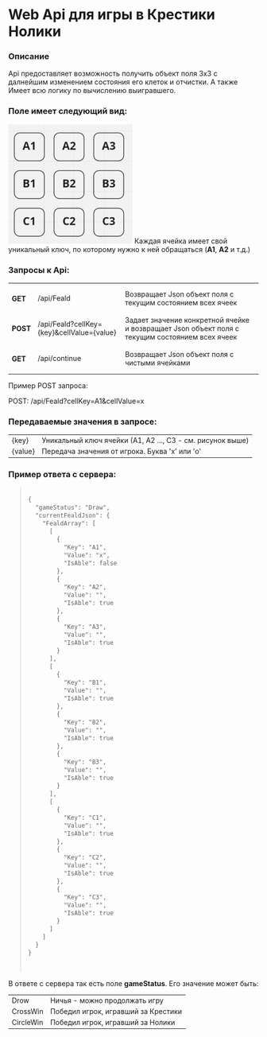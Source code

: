# Web Api для игры в Крестики Нолики

<h3>Описание</h3>
Api предоставляет возможность получить объект поля 3х3 с далнейшим изменением состояния его клеток и отчистки. А также Имеет всю логику по вычислению выигравшего.

<h3>Поле имеет следующий вид:</h3>
<img src="Feald.png" width="250" title="hover text">
Каждая ячейка имеет свой уникальный ключ, по которому нужно к ней обращаться (<b>А1</b>, <b>А2</b> и т.д.)

<h3>Запросы к Api:</h3>
<table>
<tr>
<td><h4>GET</h4></td>
<td>/api/Feald</td>
<td>Возвращает Json объект поля с текущим состоянием всех ячеек</td>
</tr>
<tr>
<td><h4>POST</h4></td>
<td>/api/Feald?cellKey={key}&cellValue={value}</td>
<td>Задает значение конкретной ячейке и возвращает Json объект поля с текущим состоянием всех ячеек</td>
</tr>
<tr>
<td><h4>GET</h4></td>
<td>/api/continue</td>
<td>Возвращает Json объект поля с чистыми ячейками</td>
</tr>
</table>
Пример POST запроса:

POST: /api/Feald?cellKey=A1&cellValue=x


<h3>Передаваемые значения в запросе:</h3>
<table>
<tr>
<td>{key}</td>
<td>Уникальный ключ ячейки (А1, А2 ..., С3 - см. рисунок выше)</td>
</tr>
<tr>
<td>{value}</td>
<td>Передача значения от игрока. Буква 'x' или 'o'</td>
</tr>
</table>

<h3>Пример ответа с сервера:</h3>
<blockquote>
<pre>
<code>
{
  "gameStatus": "Draw",
  "currentFealdJson": {
    "FealdArray": [
      [
        {
          "Key": "A1",
          "Value": "x",
          "IsAble": false
        },
        {
          "Key": "A2",
          "Value": "",
          "IsAble": true
        },
        {
          "Key": "A3",
          "Value": "",
          "IsAble": true
        }
      ],
      [
        {
          "Key": "B1",
          "Value": "",
          "IsAble": true
        },
        {
          "Key": "B2",
          "Value": "",
          "IsAble": true
        },
        {
          "Key": "B3",
          "Value": "",
          "IsAble": true
        }
      ],
      [
        {
          "Key": "C1",
          "Value": "",
          "IsAble": true
        },
        {
          "Key": "C2",
          "Value": "",
          "IsAble": true
        },
        {
          "Key": "C3",
          "Value": "",
          "IsAble": true
        }
      ]
    ]
  }
}
</code>
</re>
</blockquote>

В ответе с сервера так есть поле <b>gameStatus</b>. Его значение может быть: 
<table>
<tr>
<td>Drow</td>
<td>Ничья - можно продолжать игру</td>
</tr>
<tr>
<td>СrossWin</td>
<td>Победил игрок, игравший за Крестики</td>
</tr>
<tr>
<td>СircleWin</td>
<td>Победил игрок, игравший за Нолики</td>
</tr>
</table>
